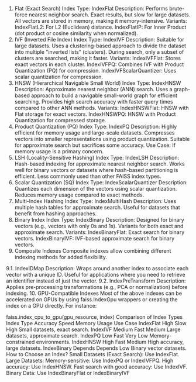 1. Flat (Exact Search)
Index Type: IndexFlat
Description:
Performs brute-force nearest neighbor search.
Exact results, but slow for large datasets.
All vectors are stored in memory, making it memory-intensive.
Variants:
IndexFlatL2: For L2 (Euclidean) distance.
IndexFlatIP: For Inner Product (dot product or cosine similarity when normalized).
2. IVF (Inverted File Index)
Index Type: IndexIVF
Description:
Suitable for large datasets.
Uses a clustering-based approach to divide the dataset into multiple "inverted lists" (clusters).
During search, only a subset of clusters are searched, making it faster.
Variants:
IndexIVFFlat: Stores exact vectors in each cluster.
IndexIVFPQ: Combines IVF with Product Quantization (PQ) for compression.
IndexIVFScalarQuantizer: Uses scalar quantization for compression.
3. HNSW (Hierarchical Navigable Small World)
Index Type: IndexHNSW
Description:
Approximate nearest neighbor (ANN) search.
Uses a graph-based approach to build a navigable small-world graph for efficient searching.
Provides high search accuracy with faster query times compared to other ANN methods.
Variants:
IndexHNSWFlat: HNSW with Flat storage for exact vectors.
IndexHNSWPQ: HNSW with Product Quantization for compressed storage.
4. Product Quantization (PQ)
Index Type: IndexPQ
Description:
Highly efficient for memory usage and large-scale datasets.
Compresses vectors into smaller representations using product quantization.
Suitable for approximate search but sacrifices some accuracy.
Use Case:
If memory usage is a primary concern.
5. LSH (Locality-Sensitive Hashing)
Index Type: IndexLSH
Description:
Hash-based indexing for approximate nearest neighbor search.
Works well for binary vectors or datasets where hash-based partitioning is efficient.
Less commonly used than other FAISS index types.
6. Scalar Quantization (SQ)
Index Type: IndexScalarQuantizer
Description:
Quantizes each dimension of the vectors using scalar quantization.
Reduces memory usage compared to exact methods.
7. Multi-Index Hashing
Index Type: IndexMultiHash
Description:
Uses multiple hash tables for approximate search.
Useful for datasets that benefit from hashing approaches.
8. Binary Index
Index Type: IndexBinary
Description:
Designed for binary vectors (e.g., vectors with only 0s and 1s).
Variants for both exact and approximate search.
Variants:
IndexBinaryFlat: Exact search for binary vectors.
IndexBinaryIVF: IVF-based approximate search for binary vectors.
9. Composite Indexes
Composite indexes allow combining different indexing methods for added flexibility.

9.1. IndexIDMap
Description:
Wraps around another index to associate each vector with a unique ID.
Useful for applications where you need to retrieve an identifier instead of just the vector.
9.2. IndexPreTransform
Description:
Applies pre-processing transformations (e.g., PCA or normalization) before indexing.
10. GPU-Compatible Indexes
Most of the above indexes can be accelerated on GPUs by using faiss.IndexGpu wrappers or creating the index on a GPU directly. For instance:

faiss.index_cpu_to_gpu(gpu_resource, index)
Comparison of Index Types
Index Type	Accuracy	Speed	Memory Usage	Use Case
IndexFlat	High	Slow	High	Small datasets, exact search.
IndexIVF	Medium	Fast	Medium	Large datasets, approximate search.
IndexPQ	Low	Fast	Very Low	Memory-constrained environments.
IndexHNSW	High	Fast	Medium	High accuracy, large datasets.
IndexBinary	Depends	Depends	Low	Binary vector datasets.
How to Choose an Index?
Small Datasets (Exact Search): Use IndexFlat.
Large Datasets:
Memory-sensitive: Use IndexPQ or IndexIVFPQ.
High accuracy: Use IndexHNSW.
Fast search with good accuracy: Use IndexIVF.
Binary Data: Use IndexBinaryFlat or IndexBinaryIVF
